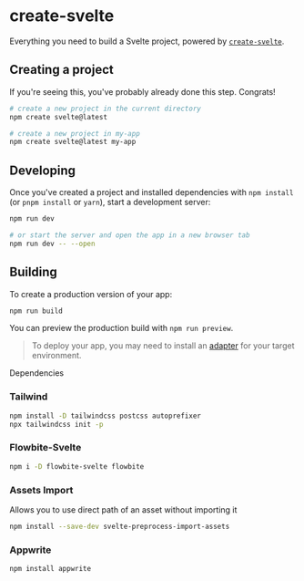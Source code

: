 # create-svelte

Everything you need to build a Svelte project, powered by [`create-svelte`](https://github.com/sveltejs/kit/tree/main/packages/create-svelte).

## Creating a project

If you're seeing this, you've probably already done this step. Congrats!

```bash
# create a new project in the current directory
npm create svelte@latest

# create a new project in my-app
npm create svelte@latest my-app
```

## Developing

Once you've created a project and installed dependencies with `npm install` (or `pnpm install` or `yarn`), start a development server:

```bash
npm run dev

# or start the server and open the app in a new browser tab
npm run dev -- --open
```

## Building

To create a production version of your app:

```bash
npm run build
```

You can preview the production build with `npm run preview`.

> To deploy your app, you may need to install an [adapter](https://kit.svelte.dev/docs/adapters) for your target environment.


Dependencies 
### Tailwind 
```bash
npm install -D tailwindcss postcss autoprefixer
npx tailwindcss init -p
```

### Flowbite-Svelte
``` bash
npm i -D flowbite-svelte flowbite
```

### Assets Import
Allows you to use direct path of an asset without importing it
```bash
npm install --save-dev svelte-preprocess-import-assets
```

### Appwrite
``` bash
npm install appwrite
```
